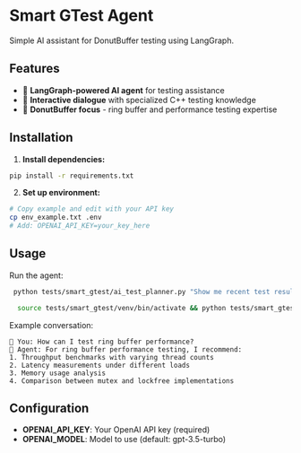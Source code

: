 # Smart GTest Agent

Simple AI assistant for DonutBuffer testing using LangGraph.

## Features

- 🤖 **LangGraph-powered AI agent** for testing assistance
- 💬 **Interactive dialogue** with specialized C++ testing knowledge
- 🎯 **DonutBuffer focus** - ring buffer and performance testing expertise

## Installation

1. **Install dependencies:**
```bash
pip install -r requirements.txt
```

2. **Set up environment:**
```bash
# Copy example and edit with your API key
cp env_example.txt .env
# Add: OPENAI_API_KEY=your_key_here
```

## Usage

Run the agent:
```bash
 python tests/smart_gtest/ai_test_planner.py "Show me recent test results and identify any failed tests that need attention" 

  source tests/smart_gtest/venv/bin/activate && python tests/smart_gtest/ai_test_planner.py "" 
```

Example conversation:
```
👤 You: How can I test ring buffer performance?
🤖 Agent: For ring buffer performance testing, I recommend:
1. Throughput benchmarks with varying thread counts
2. Latency measurements under different loads  
3. Memory usage analysis
4. Comparison between mutex and lockfree implementations
```

## Configuration

- **OPENAI_API_KEY**: Your OpenAI API key (required)
- **OPENAI_MODEL**: Model to use (default: gpt-3.5-turbo) 